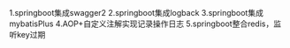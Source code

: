 1.springboot集成swagger2
2.springboot集成logback
3.springboot集成mybatisPlus
4.AOP+自定义注解实现记录操作日志
5.springboot整合redis，监听key过期